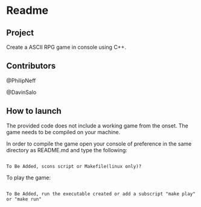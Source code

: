 # Readme

## Project
Create a ASCII RPG game in console using C++.

## Contributors
@PhilipNeff

@DavinSalo

## How to launch
The provided code does not include a working game from the onset. The game needs to be compiled on your machine.

In order to compile the game open your console of preference in the same directory as README.md and type the following:

```

To Be Added, scons script or Makefile(linux only)?

```

To play the game:

```

To Be Added, run the executable created or add a subscript "make play" or "make run"

```